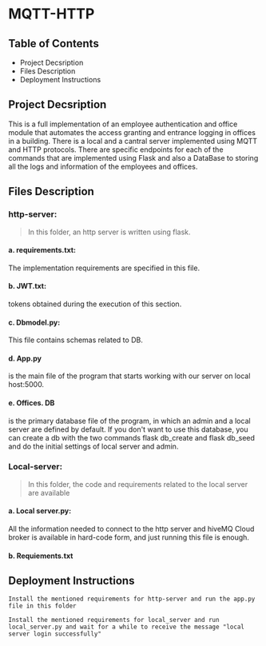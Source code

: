 # MQTT-HTTP

## Table of Contents
- Project Decsription
- Files Description
- Deployment Instructions
## Project Decsription
This is a full implementation of an employee authentication and office module that automates the access granting and entrance logging in offices in a building. There is a local and a cantral server implemented using MQTT and HTTP protocols. There are specific endpoints for each of the commands that are implemented using Flask and also a DataBase to storing all the logs and information of the employees and offices.
## Files Description

### http-server: <br>
> In this folder, an http server is written using flask.<br>

#### a. requirements.txt:
 The implementation requirements are specified in this file.
#### b. JWT.txt:
 tokens obtained during the execution of this section.
#### c. Dbmodel.py:
 This file contains schemas related to DB.
#### d. App.py 
 is the main file of the program that starts working with our server on local host:5000.
#### e. Offices. DB 
is the primary database file of the program, in which an admin and a local server are defined by default. If you don't want to use this database, you can create a db with the two commands flask db_create and flask db_seed and do the initial settings of local server and admin.
### Local-server: <br>
> In this folder, the code and requirements related to the local server are available

#### a. Local server.py: 
All the information needed to connect to the http server and hiveMQ Cloud broker is available in hard-code form, and just running this file is enough.
#### b. Requiements.txt

## Deployment Instructions
```
Install the mentioned requirements for http-server and run the app.py file in this folder
```
```
Install the mentioned requirements for local_server and run local_server.py and wait for a while to receive the message "local server login successfully"
```